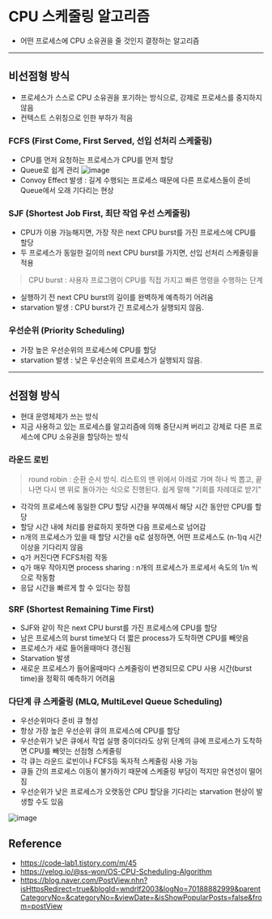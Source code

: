 # CPU 스케줄링 알고리즘
- 어떤 프로세스에 CPU 소유권을 줄 것인지 결정하는 알고리즘

***

## 비선점형 방식
- 프로세스가 스스로 CPU 소유권을 포기하는 방식으로, 강제로 프로세스를 중지하지 않음
- 컨텍스트 스위칭으로 인한 부하가 적음

### FCFS (First Come, First Served, 선입 선처리 스케줄링)
- CPU를 먼저 요청하는 프로세스가 CPU를 먼저 할당
- Queue로 쉽게 관리
![image](https://user-images.githubusercontent.com/66233687/196361699-2f0b242a-759a-4ead-80c2-a98702062f88.png)
- Convoy Effect 발생 : 길게 수행되는 프로세스 때문에 다른 프로세스들이 준비 Queue에서 오래 기다리는 현상

### SJF (Shortest Job First, 최단 작업 우선 스케줄링)
- CPU가 이용 가능해지면, 가장 작은 next CPU burst를 가진 프로세스에 CPU를 할당
- 두 프로세스가 동일한 길이의 next CPU burst를 가지면, 선입 선처리 스케줄링을 적용
> CPU burst : 사용자 프로그램이 CPU를 직접 가지고 빠른 명령을 수행하는 단계
- 실행하기 전 next CPU burst의 길이를 완벽하게 예측하기 어려움
- starvation 발생 : CPU burst가 긴 프로세스가 실행되지 않음.

### 우선순위 (Priority Scheduling)
- 가장 높은 우선순위의 프로세스에 CPU를 할당
- starvation 발생 : 낮은 우선순위의 프로세스가 실행되지 않음.

***

## 선점형 방식
- 현대 운영체제가 쓰는 방식
- 지금 사용하고 있는 프로세스를 알고리즘에 의해 중단시켜 버리고 강제로 다른 프로세스에 CPU 소유권을 할당하는 방식

### 라운드 로빈
> round robin : 순환 순서 방식. 리스트의 맨 위에서 아래로 가며 하나 씩 뽑고, 끝나면 다시 맨 위로 돌아가는 식으로 진행된다. 쉽게 말해 "기회를 차례대로 받기"
- 각각의 프로세스에 동일한 CPU 할당 시간을 부여해서 해당 시간 동안만 CPU를 할당
- 할당 시간 내에 처리를 완료하지 못하면 다음 프로세스로 넘어감
- n개의 프로세스가 있을 때 할당 시간을 q로 설정하면, 어떤 프로세스도 (n-1)q 시간 이상을 기다리지 않음
- q가 커진다면 FCFS처럼 작동
- q가 매우 작아지면 process sharing : n개의 프로세스가 프로세서 속도의 1/n 씩으로 작동함
- 응답 시간을 빠르게 할 수 있다는 장점

### SRF (Shortest Remaining Time First)
- SJF와 같이 작은 next CPU burst를 가진 프로세스에 CPU를 할당
- 남은 프로세스의 burst time보다 더 짧은 process가 도착하면 CPU를 빼앗음
- 프로세스가 새로 들어올때마다 갱신됨
- Starvation 발생
- 새로운 프로세스가 들어올때마다 스케줄링이 변경되므로 CPU 사용 시간(burst time)을 정확히 예측하기 어려움

### 다단계 큐 스케줄링 (MLQ, MultiLevel Queue Scheduling)
- 우선순위마다 준비 큐 형성
- 항상 가장 높은 우선순위 큐의 프로세스에 CPU를 할당 
- 우선순위가 낮은 큐에서 작업 실행 중이더라도 상위 단계의 큐에 프로세스가 도착하면 CPU를 빼앗는 선점형 스케줄링
- 각 큐는 라운드 로빈이나 FCFS등 독자적 스케줄링 사용 가능
- 큐들 간의 프로세스 이동이 불가하기 때문에 스케줄링 부담이 적지만 유연성이 떨어짐
- 우선순위가 낮은 프로세스가 오랫동안 CPU 할당을 기다리는 starvation 현상이 발생할 수도 있음

![image](https://user-images.githubusercontent.com/66233687/196369330-f864493f-055f-459c-b4a7-a8c284fcf0c9.png)

## Reference
- https://code-lab1.tistory.com/m/45
- https://velog.io/@ss-won/OS-CPU-Scheduling-Algorithm
- https://blog.naver.com/PostView.nhn?isHttpsRedirect=true&blogId=wndrlf2003&logNo=70188882999&parentCategoryNo=&categoryNo=&viewDate=&isShowPopularPosts=false&from=postView

